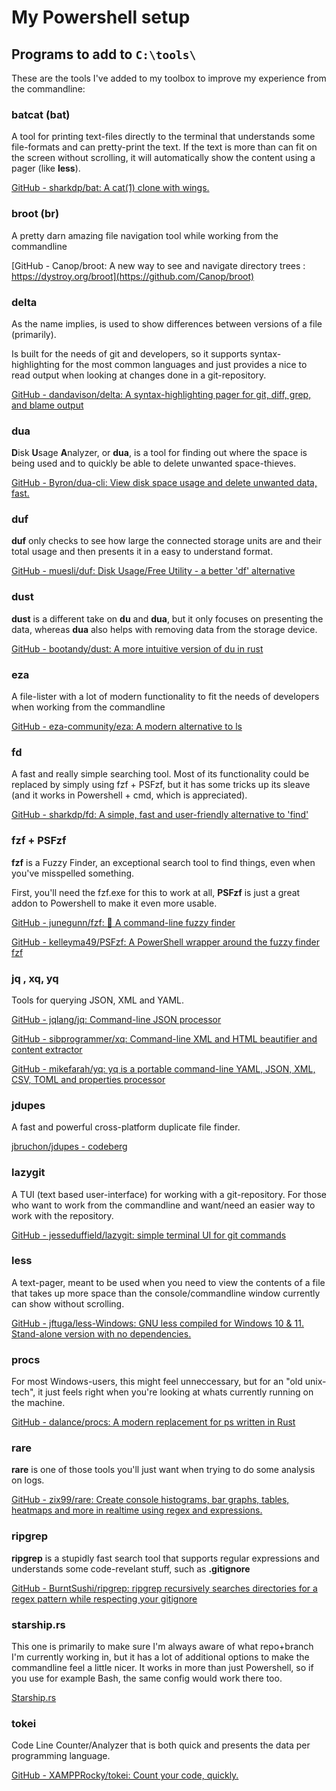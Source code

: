 # My Powershell setup

## Programs to add to `C:\tools\`

These are the tools I've added to my toolbox to improve my experience from the commandline:

### batcat (bat)

A tool for printing text-files directly to the terminal that understands some file-formats and can pretty-print the text. If the text is more than can fit on the screen without scrolling, it will automatically show the content using a pager (like **less**).

[GitHub - sharkdp/bat: A cat(1) clone with wings.](https://github.com/sharkdp/bat)

### broot (br)

A pretty darn amazing file navigation tool while working from the commandline

[GitHub - Canop/broot: A new way to see and navigate directory trees : https://dystroy.org/broot](https://github.com/Canop/broot)

### delta

As the name implies, is used to show differences between versions of a file (primarily).

Is built for the needs of git and developers, so it supports syntax-highlighting for the most common languages and just provides a nice to read output when looking at changes done in a git-repository.

[GitHub - dandavison/delta: A syntax-highlighting pager for git, diff, grep, and blame output](https://github.com/dandavison/delta)

### dua

**D**isk **U**sage **A**nalyzer, or **dua**, is a tool for finding out where the space is being used and to quickly be able to delete unwanted space-thieves.

[GitHub - Byron/dua-cli: View disk space usage and delete unwanted data, fast.](https://github.com/Byron/dua-cli)

### duf

**duf** only checks to see how large the connected storage units are and their total usage and then presents it in a easy to understand format.

[GitHub - muesli/duf: Disk Usage/Free Utility - a better &#39;df&#39; alternative](https://github.com/muesli/duf)

### dust

**dust** is a different take on **du** and **dua**, but it only focuses on presenting the data, whereas **dua** also helps with removing data from the storage device.

[GitHub - bootandy/dust: A more intuitive version of du in rust](https://github.com/bootandy/dust)

### eza

A file-lister with a lot of modern functionality to fit the needs of developers when working from the commandline

[GitHub - eza-community/eza: A modern alternative to ls](https://github.com/eza-community/eza)

### fd

A fast and really simple searching tool. Most of its functionality could be replaced by simply using fzf + PSFzf, but it has some tricks up its sleave (and it works in Powershell + cmd, which is appreciated).

[GitHub - sharkdp/fd: A simple, fast and user-friendly alternative to &#39;find&#39;](https://github.com/sharkdp/fd)

### fzf + PSFzf

**fzf** is a Fuzzy Finder, an exceptional search tool to find things, even when you've misspelled something.

First, you'll need the fzf.exe for this to work at all, **PSFzf** is just a great addon to Powershell to make it even more usable.

[GitHub - junegunn/fzf: :cherry_blossom: A command-line fuzzy finder](https://github.com/junegunn/fzf)

[GitHub - kelleyma49/PSFzf: A PowerShell wrapper around the fuzzy finder fzf](https://github.com/kelleyma49/PSFzf)

### jq , xq, yq

Tools for querying JSON, XML and YAML.

[GitHub - jqlang/jq: Command-line JSON processor](https://github.com/jqlang/jq)

[GitHub - sibprogrammer/xq: Command-line XML and HTML beautifier and content extractor](https://github.com/sibprogrammer/xq)

[GitHub - mikefarah/yq: yq is a portable command-line YAML, JSON, XML, CSV, TOML and properties processor](https://github.com/mikefarah/yq)

### jdupes

A fast and powerful cross-platform duplicate file finder.

[jbruchon/jdupes - codeberg](https://codeberg.org/jbruchon/jdupes)

### lazygit

A TUI (text based user-interface) for working with a git-repository. For those who want to work from the commandline and want/need an easier way to work with the repository.

[GitHub - jesseduffield/lazygit: simple terminal UI for git commands](https://github.com/jesseduffield/lazygit)

### less

A text-pager, meant to be used when you need to view the contents of a file that takes up more space than the console/commandline window currently can show without scrolling.

[GitHub - jftuga/less-Windows: GNU less compiled for Windows 10 &amp; 11. Stand-alone version with no dependencies.](https://github.com/jftuga/less-Windows)

### procs

For most Windows-users, this might feel unneccessary, but for an "old unix-tech", it just feels right when you're looking at whats currently running on the machine.

[GitHub - dalance/procs: A modern replacement for ps written in Rust](https://github.com/dalance/procs)

### rare

**rare** is one of those tools you'll just want when trying to do some analysis on logs.

[GitHub - zix99/rare: Create console histograms, bar graphs, tables, heatmaps and more in realtime using regex and expressions.](https://github.com/zix99/rare)

### ripgrep

**ripgrep** is a stupidly fast search tool that supports regular expressions and understands some code-revelant stuff, such as **.gitignore**

[GitHub - BurntSushi/ripgrep: ripgrep recursively searches directories for a regex pattern while respecting your gitignore](https://github.com/BurntSushi/ripgrep)

### starship.rs

This one is primarily to make sure I'm always aware of what repo+branch I'm currently working in, but it has a lot of additional options to make the commandline feel a little nicer. It works in more than just Powershell, so if you use for example Bash, the same config would work there too.

[Starship.rs](https://starship.rs/)

### tokei

Code Line Counter/Analyzer that is both quick and presents the data per programming language.

[GitHub - XAMPPRocky/tokei: Count your code, quickly.](https://github.com/XAMPPRocky/tokei)
